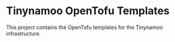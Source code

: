 <!-- @format -->

# Tinynamoo OpenTofu Templates

This project contains the OpenTofu templates for the Tinynamoo infrastructure.
